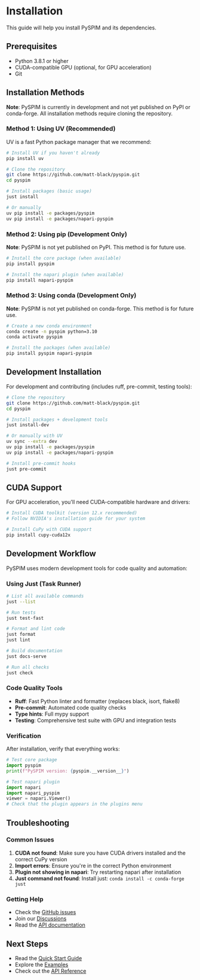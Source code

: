 # Installation

This guide will help you install PySPIM and its dependencies.

## Prerequisites

- Python 3.8.1 or higher
- CUDA-compatible GPU (optional, for GPU acceleration)
- Git

## Installation Methods

**Note**: PySPIM is currently in development and not yet published on PyPI or conda-forge. All installation methods require cloning the repository.

### Method 1: Using UV (Recommended)

UV is a fast Python package manager that we recommend:

```bash
# Install UV if you haven't already
pip install uv

# Clone the repository
git clone https://github.com/matt-black/pyspim.git
cd pyspim

# Install packages (basic usage)
just install

# Or manually
uv pip install -e packages/pyspim
uv pip install -e packages/napari-pyspim
```

### Method 2: Using pip (Development Only)

**Note**: PySPIM is not yet published on PyPI. This method is for future use.

```bash
# Install the core package (when available)
pip install pyspim

# Install the napari plugin (when available)
pip install napari-pyspim
```

### Method 3: Using conda (Development Only)

**Note**: PySPIM is not yet published on conda-forge. This method is for future use.

```bash
# Create a new conda environment
conda create -n pyspim python=3.10
conda activate pyspim

# Install the packages (when available)
pip install pyspim napari-pyspim
```

## Development Installation

For development and contributing (includes ruff, pre-commit, testing tools):

```bash
# Clone the repository
git clone https://github.com/matt-black/pyspim.git
cd pyspim

# Install packages + development tools
just install-dev

# Or manually with UV
uv sync --extra dev
uv pip install -e packages/pyspim
uv pip install -e packages/napari-pyspim

# Install pre-commit hooks
just pre-commit
```

## CUDA Support

For GPU acceleration, you'll need CUDA-compatible hardware and drivers:

```bash
# Install CUDA toolkit (version 12.x recommended)
# Follow NVIDIA's installation guide for your system

# Install CuPy with CUDA support
pip install cupy-cuda12x
```

## Development Workflow

PySPIM uses modern development tools for code quality and automation:

### Using Just (Task Runner)

```bash
# List all available commands
just --list

# Run tests
just test-fast

# Format and lint code
just format
just lint

# Build documentation
just docs-serve

# Run all checks
just check
```

### Code Quality Tools

- **Ruff**: Fast Python linter and formatter (replaces black, isort, flake8)
- **Pre-commit**: Automated code quality checks
- **Type hints**: Full mypy support
- **Testing**: Comprehensive test suite with GPU and integration tests

### Verification

After installation, verify that everything works:

```python
# Test core package
import pyspim
print(f"PySPIM version: {pyspim.__version__}")

# Test napari plugin
import napari
import napari_pyspim
viewer = napari.Viewer()
# Check that the plugin appears in the plugins menu
```

## Troubleshooting

### Common Issues

1. **CUDA not found**: Make sure you have CUDA drivers installed and the correct CuPy version
2. **Import errors**: Ensure you're in the correct Python environment
3. **Plugin not showing in napari**: Try restarting napari after installation
4. **Just command not found**: Install just: `conda install -c conda-forge just`

### Getting Help

- Check the [GitHub issues](https://github.com/matt-black/pyspim/issues)
- Join our [Discussions](https://github.com/matt-black/pyspim/discussions)
- Read the [API documentation](packages/pyspim/api.md)

## Next Steps

- Read the [Quick Start Guide](quickstart.md)
- Explore the [Examples](examples/basic-usage.md)
- Check out the [API Reference](packages/pyspim/api.md) 